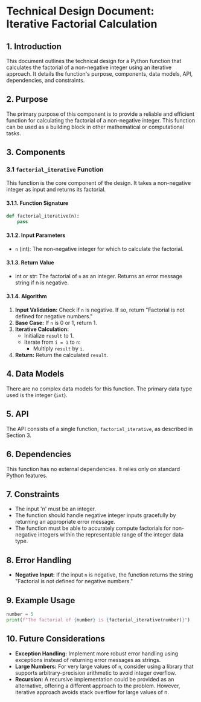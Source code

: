 # Technical Design Document: Iterative Factorial Calculation

## 1. Introduction

This document outlines the technical design for a Python function that calculates the factorial of a non-negative integer using an iterative approach. It details the function's purpose, components, data models, API, dependencies, and constraints.

## 2. Purpose

The primary purpose of this component is to provide a reliable and efficient function for calculating the factorial of a non-negative integer. This function can be used as a building block in other mathematical or computational tasks.

## 3. Components

### 3.1 `factorial_iterative` Function

This function is the core component of the design. It takes a non-negative integer as input and returns its factorial.

#### 3.1.1. Function Signature

```python
def factorial_iterative(n):
    pass
```

#### 3.1.2. Input Parameters

*   `n` (int): The non-negative integer for which to calculate the factorial.

#### 3.1.3. Return Value

*   int or str: The factorial of `n` as an integer. Returns an error message string if n is negative.

#### 3.1.4. Algorithm

1.  **Input Validation:** Check if `n` is negative. If so, return "Factorial is not defined for negative numbers."
2.  **Base Case:** If `n` is 0 or 1, return 1.
3.  **Iterative Calculation:**
    *   Initialize `result` to 1.
    *   Iterate from `i = 1` to `n`:
        *   Multiply `result` by `i`.
4.  **Return:** Return the calculated `result`.


## 4. Data Models

There are no complex data models for this function. The primary data type used is the integer (`int`).

## 5. API

The API consists of a single function, `factorial_iterative`, as described in Section 3.

## 6. Dependencies

This function has no external dependencies. It relies only on standard Python features.

## 7. Constraints

*   The input 'n' must be an integer.
*   The function should handle negative integer inputs gracefully by returning an appropriate error message.
*   The function must be able to accurately compute factorials for non-negative integers within the representable range of the integer data type.

## 8. Error Handling

*   **Negative Input:** If the input `n` is negative, the function returns the string "Factorial is not defined for negative numbers."

## 9. Example Usage

```python
number = 5
print(f"The factorial of {number} is {factorial_iterative(number)}")
```

## 10. Future Considerations

*   **Exception Handling:**  Implement more robust error handling using exceptions instead of returning error messages as strings.
*   **Large Numbers:**  For very large values of `n`, consider using a library that supports arbitrary-precision arithmetic to avoid integer overflow.
*   **Recursion:** A recursive implementation could be provided as an alternative, offering a different approach to the problem. However, iterative approach avoids stack overflow for large values of n.